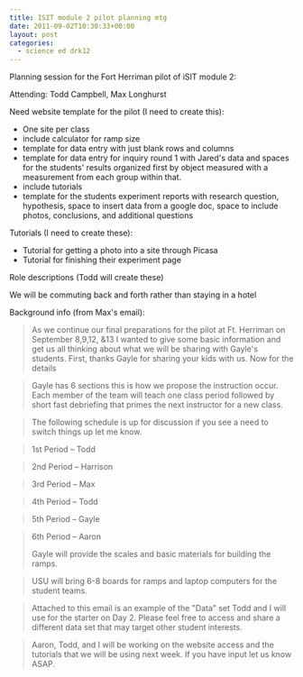 ```yaml
---
title: ISIT module 2 pilot planning mtg
date: 2011-09-02T10:30:33+00:00
layout: post
categories:
  - science ed drk12
---
```

Planning session for the Fort Herriman pilot of iSIT module 2:

Attending: Todd Campbell, Max Longhurst

Need website template for the pilot (I need to create this):

  * One site per class
  * include calculator for ramp size
  * template for data entry with just blank rows and columns
  * template for data entry for inquiry round 1 with Jared's data and spaces for the students' results organized first by object measured with a measurement from each group within that.
  * include tutorials
  * template for the students experiment reports with research question, hypothesis, space to insert data from a google doc, space to include photos, conclusions, and additional questions

Tutorials (I need to create these):

  * Tutorial for getting a photo into a site through Picasa
  * Tutorial for finishing their experiment page

Role descriptions (Todd will create these)

We will be commuting back and forth rather than staying in a hotel

Background info (from Max's email):

> As we continue our final preparations for the pilot at Ft. Herriman on September 8,9,12, &13 I wanted to give some basic information and get us all thinking about what we will be sharing with Gayle's students. First, thanks Gayle for sharing your kids with us. Now for the details

> Gayle has 6 sections this is how we propose the instruction occur. Each member of the team will teach one class period followed by short fast debriefing that primes the next instructor for a new class.

> The following schedule is up for discussion if you see a need to switch things up let me know.

> 1st Period – Todd

> 2nd Period – Harrison

> 3rd Period – Max

> 4th Period – Todd

> 5th Period – Gayle

> 6th Period – Aaron
>
> Gayle will provide the scales and basic materials for building the ramps.

> USU will bring 6-8 boards for ramps and laptop computers for the student teams.

> Attached to this email is an example of the "Data" set Todd and I will use for the starter on Day 2. Please feel free to access and share a different data set that may target other student interests.

> Aaron, Todd, and I will be working on the website access and the tutorials that we will be using next week. If you have input let us know ASAP.
